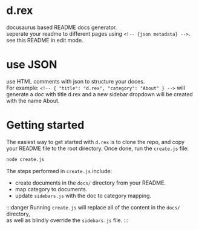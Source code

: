 <!--{ "title": "Welcome", "category": "About" }-->

# d.rex

docusaurus based README docs generator.  
seperate your readme to different pages using `<!-- {json metadata} -->`.  
see this README in edit mode.

# use JSON

use HTML comments with json to structure your doces.  
For example:
`<!-- { "title": "d.rex", "category": "About" } -->` will generate a doc with title d.rex and a new sidebar dropdown will be created with the name About.

<!--{ "title": "Run", "category": "Getting Started" }-->

# Getting started

The easiest way to get started with `d.rex` is to clone the repo, and copy your README file to the root directory.
Once done, run the `create.js` file:

```bash
node create.js
```

The steps performed in `create.js` include:

- create documents in the `docs/` directory from your README.
- map category to documents.
- update `sidebars.js` with the doc to category mapping.

:::danger
Running `create.js` will replace all of the content in the `docs/` directory,  
as well as blindly override the `sidebars.js` file.
:::
